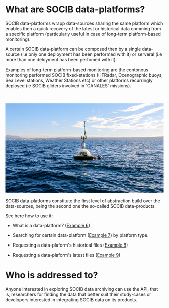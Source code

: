 # What are SOCIB data-platforms?

SOCIB data-platforms wrapp data-sources sharing the same platform which enables then a quick recovery of the latest or historical data comming from a specific platform (particularly useful in case of long-term platform-based monitoring). 

A certain SOCIB data-platform can be composed then by a single data-source (i.e only one deployment has been performed with it) or serveral (i.e more than one deloyment has been perfomed with it). 

Examples of long-term platform-based monitoring are the contonous monitoring performed SOCIB fixed-stations (HFRadar, Ocenographic buoys, Sea Level stations, Weather Stations etc) or other platforms recurringly deployed (ie SOCIB gliders involved in 'CANALES' missions). 

<br><br>
<img src="../images/SOCIBfixed_station.jpg">


SOCIB data-platforms constitute the first level of abstraction build over the data-sources, being the second one the so-called SOCIB data-products.


See here how to use it:

- What is a data-platform? ([Example 6](what_is_a_data_platform.ipynb))

- Searching for certain data-platform ([Example 7](searching_for_certain_data_platforms.ipynb)) by platform type.

- Requesting a data-plaform's historical files ([Example 8](requesting_a_data_platforms_historical_files.ipynb))

- Requesting a data-plaform's latest files ([Example 9](requesting_a_data_platforms_latest_files.ipynb))


# Who is addressed to?

Anyone interested in exploring SOCIB data archiving can use the API, that is, researchers for finding the data that better suit their study-cases or developers interested in integrating SOCIB data on its products.  